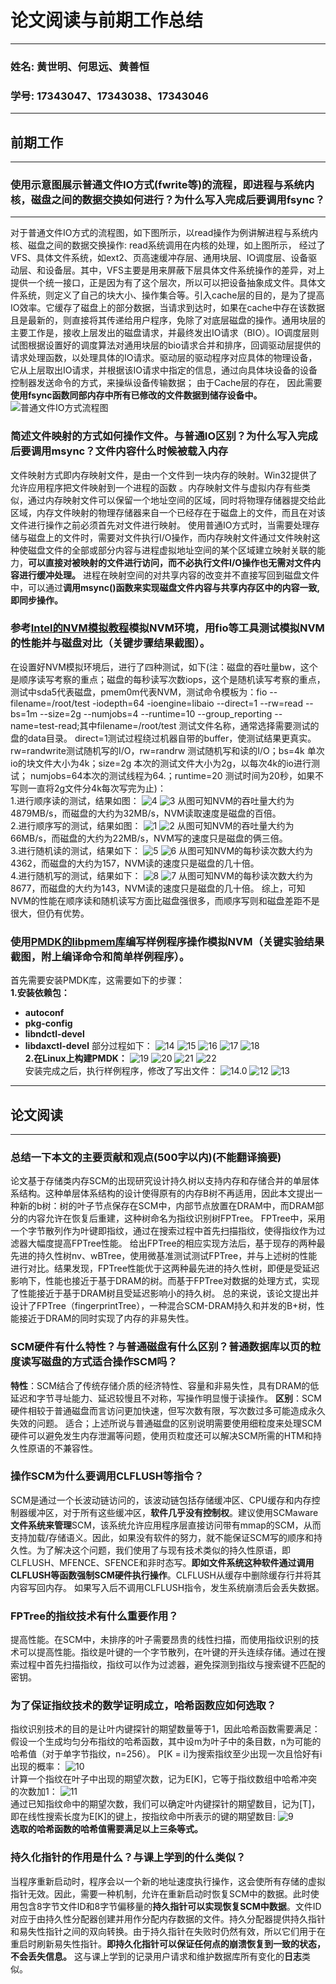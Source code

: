 # **论文阅读与前期工作总结**

* * *

### **姓名:** 黄世明、何思远、黄善恒

### **学号:** 17343047、17343038、17343046

* * *

## **前期工作**

* * *

### **使用示意图展示普通文件IO方式(fwrite等)的流程，即进程与系统内核，磁盘之间的数据交换如何进行？为什么写入完成后要调用fsync？**

* * *

对于普通文件IO方式的流程图，如下图所示，以read操作为例讲解进程与系统内核、磁盘之间的数据交换操作:
read系统调用在内核的处理，如上图所示， 经过了VFS、具体文件系统，如ext2、页高速缓冲存层、通用块层、IO调度层、设备驱动层、和设备层。其中，VFS主要是用来屏蔽下层具体文件系统操作的差异，对上提供一个统一接口，正是因为有了这个层次，所以可以把设备抽象成文件。具体文件系统，则定义了自己的块大小、操作集合等。引入cache层的目的，是为了提高IO效率。它缓存了磁盘上的部分数据，当请求到达时，如果在cache中存在该数据且是最新的，则直接将其传递给用户程序，免除了对底层磁盘的操作。通用块层的主要工作是，接收上层发出的磁盘请求，并最终发出IO请求（BIO）。IO调度层则试图根据设置好的调度算法对通用块层的bio请求合并和排序，回调驱动层提供的请求处理函数，以处理具体的IO请求。驱动层的驱动程序对应具体的物理设备，它从上层取出IO请求，并根据该IO请求中指定的信息，通过向具体块设备的设备控制器发送命令的方式，来操纵设备传输数据；
由于Cache层的存在， 因此需要**使用fsync函数同部内存中所有已修改的文件数据到储存设备中。**
![普通文件IO方式流程图](http://hi.csdn.net/attachment/201110/26/0_1319646288K9Bx.gif)

### **简述文件映射的方式如何操作文件。与普通IO区别？为什么写入完成后要调用msync？文件内容什么时候被载入内存**

文件映射方式即内存映射文件，是由一个文件到一块内存的映射。Win32提供了允许应用程序把文件映射到一个进程的函数 。内存映射文件与虚拟内存有些类似，通过内存映射文件可以保留一个地址空间的区域，同时将物理存储器提交给此区域，内存文件映射的物理存储器来自一个已经存在于磁盘上的文件，而且在对该文件进行操作之前必须首先对文件进行映射。
使用普通IO方式时，当需要处理存储与磁盘上的文件时，需要对文件执行I/O操作，而内存映射文件通过文件映射这种使磁盘文件的全部或部分内容与进程虚拟地址空间的某个区域建立映射关联的能力，**可以直接对被映射的文件进行访问，而不必执行文件I/O操作也无需对文件内容进行缓冲处理。** 
进程在映射空间的对共享内容的改变并不直接写回到磁盘文件中，可以通过**调用msync()函数来实现磁盘文件内容与共享内存区中的内容一致,即同步操作。**

### **参考[Intel的NVM模拟教程](https://software.intel.com/zh-cn/articles/how-to-emulate-persistent-memory-on-an-intel-architecture-server)模拟NVM环境，用fio等工具测试模拟NVM的性能并与磁盘对比（关键步骤结果截图）。**

在设置好NVM模拟环境后，进行了四种测试，如下(注：磁盘的吞吐量bw，这个是顺序读写考察的重点；磁盘的每秒读写次数iops，这个是随机读写考察的重点，测试中sda5代表磁盘，pmem0m代表NVM，测试命令模板为：fio --filename=/root/test -iodepth=64 -ioengine=libaio --direct=1 --rw=read --bs=1m --size=2g --numjobs=4 --runtime=10 --group_reporting --name=test-read;其中filename=/root/test 测试文件名称，通常选择需要测试的盘的data目录。 direct=1测试过程绕过机器自带的buffer，使测试结果更真实。 rw=randwrite测试随机写的I/O，rw=randrw 测试随机写和读的I/O；bs=4k 单次io的块文件大小为4k；size=2g 本次的测试文件大小为2g，以每次4k的io进行测试； numjobs=64本次的测试线程为64.；runtime=20 测试时间为20秒，如果不写则一直将2g文件分4k每次写完为止)：
</br>
1.进行顺序读的测试，结果如图：
![4](./assert/4.png)
![3](./assert/3.png)
从图可知NVM的吞吐量大约为4879MB/s，而磁盘的大约为32MB/s，NVM读取速度是磁盘的百倍。
</br>
2.进行顺序写的测试，结果如图：
![1](./assert/1.png)
![2](./assert/2.png)
从图可知NVM的吞吐量大约为66MB/s，而磁盘的大约为22MB/s，NVM写的速度只是磁盘的俩三倍。
</br>
3.进行随机读的测试，结果如下：
![5](./assert/5.png)
![6](./assert/6.png)
从图可知NVM的每秒读次数大约为4362，而磁盘的大约为157，NVM读的速度只是磁盘的几十倍。
</br>
4.进行随机写的测试，结果如下：
![8](./assert/8.png)
![7](./assert/7.png)
从图可知NVM的每秒读次数大约为8677，而磁盘的大约为143，NVM读的速度只是磁盘的几十倍。
综上，可知NVM的性能在顺序读和随机读写方面比磁盘强很多，而顺序写则和磁盘差距不是很大，但仍有优势。

### **使用[PMDK的libpmem库](http://pmem.io/pmdk/libpmem/)编写样例程序操作模拟NVM（关键实验结果截图，附上编译命令和简单样例程序）。**

首先需要安装PMDK库，这需要如下的步骤：
</br>
**1.安装依赖包：**

- **autoconf**
- **pkg-config**
- **libndctl-devel** 
- **libdaxctl-devel**
  部分过程如下：
  ![14](./assert/14.png)
  ![15](./assert/15.png)
  ![16](./assert/16.png)
  ![17](./assert/17.png)
  ![18](./assert/18.png)
  </br>
  **2.在Linux上构建PMDK：**
  ![19](./assert/19.png)
  ![20](./assert/20.png)
  ![21](./assert/21.png)
  ![22](./assert/22.png)
  </br>
  安装完成之后，执行样例程序，修改了写出文件：
  ![14.0](./assert/14.0.png)
  ![12](./assert/12.png)
  ![13](./assert/13.png)

* * *

## **论文阅读**

* * *

### **总结一下本文的主要贡献和观点(500字以内)(不能翻译摘要)**

论文基于存储类内存SCM的出现研究设计持久树以支持内存和存储合并的单层体系结构。这种单层体系结构的设计使得原有的内存B树不再适用，因此本文提出一种新的b树：树的叶子节点保存在SCM中，内部节点放置在DRAM中，而DRAM部分的内容允许在恢复后重建，这种树命名为指纹识别树FPTree。
FPTree中，采用一个字节散列作为叶键即指纹，通过在搜索过程中首先扫描指纹，使得指纹作为过滤器大幅度提高FPTree性能。
给出FPTree的相应实现方法后，基于现存的两种最先进的持久性树nv、wBTree，使用微基准测试测试FPTree，并与上述树的性能进行对比。结果发现，FPTree性能优于这两种最先进的持久性树，即便是受延迟影响下，性能也接近于基于DRAM的树。而基于FPTree对数据的处理方式，实现了性能接近于基于DRAM树且受延迟影响小的持久树。
总的来说，该论文提出并设计了FPTree（fingerprintTree），一种混合SCM-DRAM持久和并发的B+树，性能接近于DRAM的同时实现了内存的非易失性。

### **SCM硬件有什么特性？与普通磁盘有什么区别？普通数据库以页的粒度读写磁盘的方式适合操作SCM吗？**

**特性**：SCM结合了传统存储介质的经济特性、容量和非易失性，具有DRAM的低延迟和字节寻址能力、延迟较慢且不对称，写操作明显慢于读操作。
**区别**：SCM硬件相较于普通磁盘而言访问更加快速，但写次数有限，写次数过多可能造成永久失效的问题。
适合；上述所说与普通磁盘的区别说明需要使用细粒度来处理SCM硬件可以避免发生内存泄漏等问题，使用页粒度还可以解决SCM所需的HTM和持久性原语的不兼容性。

### **操作SCM为什么要调用CLFLUSH等指令？**

SCM是通过一个长波动链访问的，该波动链包括存储缓冲区、CPU缓存和内存控制器缓冲区，对于所有这些缓冲区，**软件几乎没有控制权**。建议使用SCMaware**文件系统来管理**SCM，该系统允许应用程序层直接访问带有mmap的SCM，从而支持加载/存储语义。因此，如果没有软件的努力，就不能保证SCM写的顺序和持久性。为了解决这个问题，我们使用了与现有技术类似的持久性原语，即CLFLUSH、MFENCE、SFENCE和非时态写。**即如文件系统这种软件通过调用CLFLUSH等函数强制SCM硬件执行操作**。CLFLUSH从缓存中删除缓存行并将其内容写回内存。 如果写入后不调用CLFLUSH指令，发生系统崩溃后会丢失数据。

### **FPTree的指纹技术有什么重要作用？**

提高性能。在SCM中，未排序的叶子需要昂贵的线性扫描，而使用指纹识别的技术可以提高性能。指纹是叶键的一个字节散列，在叶键的开头连续存储。通过在搜索过程中首先扫描指纹，指纹可以作为过滤器，避免探测到指纹与搜索键不匹配的密钥。

### **为了保证指纹技术的数学证明成立，哈希函数应如何选取？**

指纹识别技术的目的是让叶内键探针的期望数量等于1，因此哈希函数需要满足：
假设一个生成均匀分布指纹的哈希函数，其中设m为叶子中的条目数，n为可能的哈希值（对于单字节指纹，n=256）。
P[K = i]为搜索指纹至少出现一次且恰好有i出现的概率：
![10](./assert/10.png)
</br>
计算一个指纹在叶子中出现的期望次数，记为E[K]，它等于指纹数组中哈希冲突的次数加1：
![11](./assert/11.png)
</br>
通过已知指纹命中的期望次数，我们可以确定叶内键探针的期望数目，记为[T]，即在线性搜索长度为E[K]的键上，按指纹命中所表示的键的期望数目:
![9](./assert/9.png)
</br>
**选取的哈希函数的哈希值需要满足以上三条等式。**

### **持久化指针的作用是什么？与课上学到的什么类似？**

当程序重新启动时，程序会以一个新的地址速度执行操作，这会使所有存储的虚拟指针无效。因此，需要一种机制，允许在重新启动时恢复SCM中的数据。此时使用包含8字节文件ID和8字节偏移量的**持久指针可以实现恢复SCM中数据**。文件ID对应于由持久性分配器创建并用作分配内存数据的文件。持久分配器提供持久指针和易失性指针之间的双向转换。由于持久指针在失败时仍然有效，所以它们用于在重启时刷新易失性指针。**即持久化指针可以保证任何点的崩溃恢复到一致的状态，不会丢失信息。** 这与课上学到的记录用户请求和维护数据库所有变化的**日志**类似。
